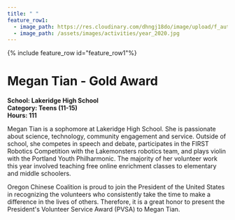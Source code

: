 ```yaml
---
title: " "
feature_row1:
  - image_path: https://res.cloudinary.com/dhngj18do/image/upload/f_auto,q_auto/v1/images/pvsa/2020_megan_tian
  - image_path: /assets/images/activities/year_2020.jpg
---
```


{% include feature_row id="feature_row1"%}

# Megan Tian - Gold Award

**School: Lakeridge High School**  
**Category: Teens (11-15)**  
**Hours: 111**  

Megan Tian is a sophomore at Lakeridge High School. She is passionate about science,  technology, community engagement and service. Outside of school, she competes in speech and debate, participates in the FIRST Robotics Competition with the Lakemonsters robotics team, and plays violin with the Portland Youth Philharmonic. The majority of her volunteer work this year involved teaching free online enrichment classes to elementary and middle schoolers.

Oregon Chinese Coalition is proud to join the President of the United States in recognizing the volunteers who consistently take the time to make a difference in the lives of others. Therefore, it is a great honor to present the President's Volunteer Service Award (PVSA) to Megan Tian.

